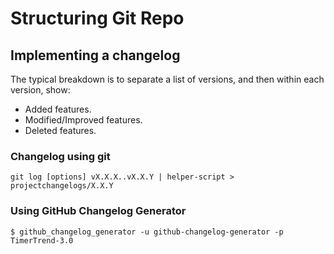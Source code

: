 # Structuring Git Repo
## Implementing a changelog
The typical breakdown is to separate a list of versions, and then within each version, show:

- Added features.
- Modified/Improved features.
- Deleted features.

### Changelog using git

```
git log [options] vX.X.X..vX.X.Y | helper-script > projectchangelogs/X.X.Y
```

### Using GitHub Changelog Generator

```
$ github_changelog_generator -u github-changelog-generator -p TimerTrend-3.0
```